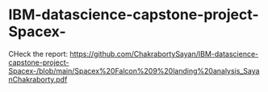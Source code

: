 # IBM-datascience-capstone-project-Spacex-
CHeck the report:
https://github.com/ChakrabortySayan/IBM-datascience-capstone-project-Spacex-/blob/main/Spacex%20Falcon%209%20landing%20analysis_SayanChakraborty.pdf

